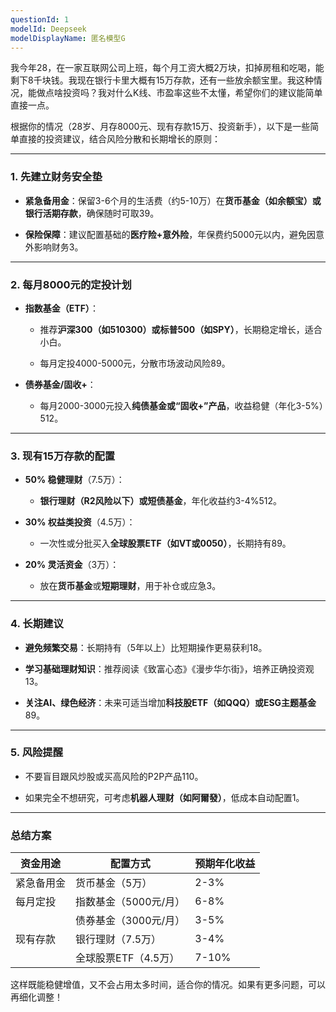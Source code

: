 ```yaml
---
questionId: 1
modelId: Deepseek
modelDisplayName: 匿名模型G
---
```

我今年28，在一家互联网公司上班，每个月工资大概2万块，扣掉房租和吃喝，能剩下8千块钱。我现在银行卡里大概有15万存款，还有一些放余额宝里。我这种情况，能做点啥投资吗？我对什么K线、市盈率这些不太懂，希望你们的建议能简单直接一点。

根据你的情况（28岁、月存8000元、现有存款15万、投资新手），以下是一些简单直接的投资建议，结合风险分散和长期增长的原则：

___

### **1\. 先建立财务安全垫**

-   **紧急备用金**：保留3-6个月的生活费（约5-10万）在**货币基金（如余额宝）**或**银行活期存款**，确保随时可取39。
    
-   **保险保障**：建议配置基础的**医疗险+意外险**，年保费约5000元以内，避免因意外影响财务3。
    

___

### **2\. 每月8000元的定投计划**

-   **指数基金（ETF）**：
    
    -   推荐**沪深300（如510300）或标普500（如SPY）**，长期稳定增长，适合小白。
        
    -   每月定投4000-5000元，分散市场波动风险89。
        
-   **债券基金/固收+**：
    
    -   每月2000-3000元投入**纯债基金或“固收+”产品**，收益稳健（年化3-5%）512。
        

___

### **3\. 现有15万存款的配置**

-   **50% 稳健理财**（7.5万）：
    
    -   **银行理财（R2风险以下）**或**短债基金**，年化收益约3-4%512。
        
-   **30% 权益类投资**（4.5万）：
    
    -   一次性或分批买入**全球股票ETF（如VT或0050）**，长期持有89。
        
-   **20% 灵活资金**（3万）：
    
    -   放在**货币基金**或**短期理财**，用于补仓或应急3。
        

___

### **4\. 长期建议**

-   **避免频繁交易**：长期持有（5年以上）比短期操作更易获利18。
    
-   **学习基础理财知识**：推荐阅读《致富心态》《漫步华尓街》，培养正确投资观13。
    
-   **关注AI、绿色经济**：未来可适当增加**科技股ETF（如QQQ）或ESG主题基金**89。
    

___

### **5\. 风险提醒**

-   不要盲目跟风炒股或买高风险的P2P产品110。
    
-   如果完全不想研究，可考虑**机器人理财（如阿爾發）**，低成本自动配置1。
    

___

### **总结方案**

| 资金用途  |     配置方式      | 预期年化收益 |
|-------|---------------|--------|
| 紧急备用金 |   货币基金（5万）    |  2-3%  |
| 每月定投  | 指数基金（5000元/月） |  6-8%  |
|       | 债券基金（3000元/月） |  3-5%  |
| 现有存款  |  银行理财（7.5万）   |  3-4%  |
|       | 全球股票ETF（4.5万） | 7-10%  |

这样既能稳健增值，又不会占用太多时间，适合你的情况。如果有更多问题，可以再细化调整！